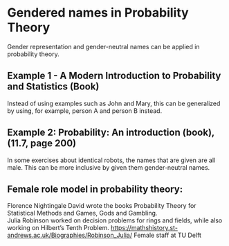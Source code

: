 # Gendered names in Probability Theory 

Gender representation and gender-neutral names can be applied in probability theory. 

## Example 1 - A Modern Introduction to Probability and Statistics (Book) 
Instead of using examples such as John and Mary, this can be generalized by using, for example, person A and person B instead.  

## Example 2: Probability: An introduction (book), (11.7, page 200) 

In some exercises about identical robots, the names that are given are all male. This can be more inclusive by given them gender-neutral names.  

## Female role model in probability theory:  

Florence Nightingale David wrote the books Probability Theory for Statistical Methods and Games, Gods and Gambling.  
Julia Robinson worked on decision problems for rings and fields, while also working on Hilbert’s Tenth Problem. https://mathshistory.st-andrews.ac.uk/Biographies/Robinson_Julia/ 
Female staff at TU Delft 